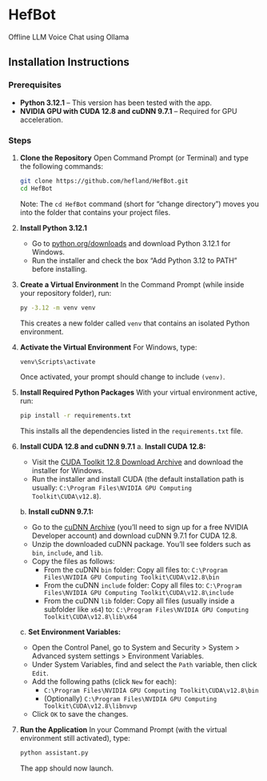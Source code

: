# HefBot
Offline LLM Voice Chat using Ollama

## Installation Instructions

### Prerequisites

- **Python 3.12.1** – This version has been tested with the app.
- **NVIDIA GPU with CUDA 12.8 and cuDNN 9.7.1** – Required for GPU acceleration.

### Steps

1. **Clone the Repository**
   Open Command Prompt (or Terminal) and type the following commands:
   ```bash
   git clone https://github.com/hefland/HefBot.git
   cd HefBot
   ```
   Note: The `cd HefBot` command (short for “change directory”) moves you into the folder that contains your project files.

2. **Install Python 3.12.1**
   - Go to [python.org/downloads](https://www.python.org/downloads) and download Python 3.12.1 for Windows.
   - Run the installer and check the box “Add Python 3.12 to PATH” before installing.

3. **Create a Virtual Environment**
   In the Command Prompt (while inside your repository folder), run:
   ```bash
   py -3.12 -m venv venv
   ```
   This creates a new folder called `venv` that contains an isolated Python environment.

4. **Activate the Virtual Environment**
   For Windows, type:
   ```bash
   venv\Scripts\activate
   ```
   Once activated, your prompt should change to include `(venv)`.

5. **Install Required Python Packages**
   With your virtual environment active, run:
   ```bash
   pip install -r requirements.txt
   ```
   This installs all the dependencies listed in the `requirements.txt` file.

6. **Install CUDA 12.8 and cuDNN 9.7.1**
   a. **Install CUDA 12.8:**
      - Visit the [CUDA Toolkit 12.8 Download Archive](https://developer.nvidia.com/cuda-toolkit-archive) and download the installer for Windows.
      - Run the installer and install CUDA (the default installation path is usually: `C:\Program Files\NVIDIA GPU Computing Toolkit\CUDA\v12.8`).

   b. **Install cuDNN 9.7.1:**
      - Go to the [cuDNN Archive](https://developer.nvidia.com/rdp/cudnn-archive) (you’ll need to sign up for a free NVIDIA Developer account) and download cuDNN 9.7.1 for CUDA 12.8.
      - Unzip the downloaded cuDNN package. You’ll see folders such as `bin`, `include`, and `lib`.
      - Copy the files as follows:
        - From the cuDNN `bin` folder: Copy all files to: `C:\Program Files\NVIDIA GPU Computing Toolkit\CUDA\v12.8\bin`
        - From the cuDNN `include` folder: Copy all files to: `C:\Program Files\NVIDIA GPU Computing Toolkit\CUDA\v12.8\include`
        - From the cuDNN `lib` folder: Copy all files (usually inside a subfolder like `x64`) to: `C:\Program Files\NVIDIA GPU Computing Toolkit\CUDA\v12.8\lib\x64`

   c. **Set Environment Variables:**
      - Open the Control Panel, go to System and Security > System > Advanced system settings > Environment Variables.
      - Under System Variables, find and select the `Path` variable, then click `Edit`.
      - Add the following paths (click `New` for each):
        - `C:\Program Files\NVIDIA GPU Computing Toolkit\CUDA\v12.8\bin`
        - (Optionally) `C:\Program Files\NVIDIA GPU Computing Toolkit\CUDA\v12.8\libnvvp`
      - Click `OK` to save the changes.

7. **Run the Application**
   In your Command Prompt (with the virtual environment still activated), type:
   ```bash
   python assistant.py
   ```
   The app should now launch.
